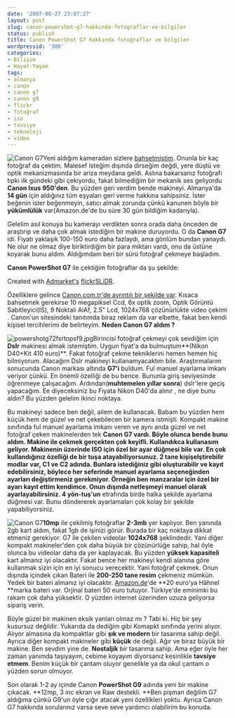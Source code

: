 ```yaml
---
date: '2007-08-27 23:07:27'
layout: post
slug: canon-powershot-g7-hakkinda-fotograflar-ve-bilgiler
status: publish
title: Canon PowerShot G7 hakkında fotoğraflar ve bilgiler
wordpressid: '308'
categories:
- Bilişim
- Hayat-Yaşam
tags:
- almanya
- canon
- canon g7
- canon g9
- flickr
- fotoğraf
- iso
- tavsiye
- teknoloji
- video
---
```


![Canon G7](http://blog.arsln.org/image/powershotg7bsrtopxp9.jpg)Yeni aldığım kameradan sizlere [bahsetmiştim](http://blog.arsln.org/almanyadan-selamlar-ve-canon-ixus-950-is/). Onunla bir kaç fotoğraf da çektim. Malesef isteğim dışında dirseğim değdi, yere düştü ve optik mekanizmasında bir ariza meydana geldi. Aslına bakarsanız fotoğrafı tıpkı ilk gündeki gibi çekiyordu, fakat bilmediğim bir mekanik ses geliyordu **Canon Ixus 950'den**. Bu yüzden geri verdim bende makineyi. Almanya'da **14 gün** için aldığınız tüm eşyaları geri verme hakkına sahipsiniz. İster beğenin ister beğenmeyin, satıcı almak zorunda çünkü kanunen böyle bir **yükümlülük** var(Amazon.de'de bu süre 30 gün bildiğim kadarıyla). 

Gelelim asıl konuya bu kamerayı verdikten sonra orada daha önceden de araştırıp ve daha çok almak istediğim bir makine duruyordu. O da **Canon G7** idi. Fiyatı yaklaşık 100-150 euro daha fazlaydı, ama gönlüm bundan yanaydı. Ne olur ne olmaz diye biriktirdiğim bir para miktarı vardı, onu da üstüne koyarak bunu aldım. Aldığımdam beri bir sürü fotoğraf çekmeye başladım. 

**Canon PowerShot G7** ile çektiğim fotoğraflar da şu şekilde:

  
Created with [Admarket's](http://www.admarket.se) [flickrSLiDR](http://flickrslidr.com).

Özelliklere gelince [Canon.com.tr'de ayrıntılı bir şekilde var](http://www.canon.com.tr/product.aspx?prID=f3fhLXBWjKQ=&catID=mrlT3s/NnOg=). Kısaca bahsetmek gerekirse 10 megapiksel Ccd, 6x optik zoom, Optik Görüntü Sabitleyici(IS), 9 Noktali AiAf, 2.5" Lcd, 1024x768 çözünürlükte video çekimi . Canon'un sitesindeki tanıtımda biraz reklam da var elbette, fakat ben kendi kişisel tercihlerimi de belirteyim. **Neden Canon G7 aldım ?**

![powershotg72fsrtopsf9.jpg](http://blog.arsln.org/image/powershotg72fsrtopsf9.jpg)Birincisi fotoğraf çekmeyi çok sevdiğim için **Dslr** makinesi almak istemiştim. Uygun fiyat'a da bulmuştum**(Nikon D40+Kit 410 euro)**. Fakat fotoğraf çekme tekniklerini hemen hemen hiç bilmiyorum. Alacağım Dslr makineyi kullanamyacaktım bile. Araştırmalarım sonucunda Canon markası altında **G7'i** buldum.  Ful manuel ayarlama imkanı veriyor çünkü. En önemli özelliği de bu bence. Bununla giriş seviyesinde öğrenmeye çalışacağım. Ardından(**muhtemelen yıllar sonra**) dslr'lere geçiş yapacağım. Ee diyeceksiniz bu Fiyata Nikon D40'da alınır , ne diye bunu aldın? Bu yüzden gelelim ikinci noktaya.

Bu makineyi sadece ben değil, ailem de kullanacak. Babam bu yüzden hem küçük hem de güzel ve net çekebilecen bir kamera istmişti.  Kompakt makine sınıfında ful manuel ayarlama imkanı veren ve aynı anda güzel ve net fotoğraf çeken makinelerden tek **Canon G7 **vardı. Böyle olunca bende bunu aldım. Makine ile çekmek gerçekten çok keyifli. Kullandıkca kullanasım geliyor. Makinenin üzerinde **ISO** için özel bir ayar düğmesi bile var. En çok kullandığınız özelliği de bir tuşa **atayabiliyorsunuz**. 2 tane kişişelştirebilir modlar var, **C1 ve C2 adında**. Bunlara istediğiniz gibi oluşturabilir ve kayıt edebilirsiniz, böylece her seferinde manuel ayarlama seçeneğinden ayarları değiştirmeniz gerekmiyor. Örneğin ben manzaralar için özel bir ayarı kayıt ettim kendimce. Onun dışında netleşmeyi manuel olarak ayarlayabilirsiniz.** 4 yön-tuş'un** etrafında birde halka şekilde ayarlama düğmesi var. Bunu döndererek ayarlamaları çok kolay bir şekilde yapabiliyorsiniz.

![Canon G7](http://blog.arsln.org/image/powershotg74fslch3.jpg)**10mp** ile çekilmiş fotoğraflar **2-3mb** yer kaplıyor. Ben yanında 2gb kart aldım, fakat 1gb de işinizi görür. Burada bir kaç noktaya dikkat etmeniz gerekiyor. G7 ile çekilen videolar **1024x768** şeklindedir. Yani diğer kompakt makineler'den çok daha büyük bir çözünürlüğe sahip, hal öyle olunca bu videolar daha da yer kaplayacak. Bu yüzden **yüksek kapasiteli** kart almanız iyi olacaktır. Fakat bence her makineyi kendi alanına göre kullanmak sizin için en iyi sonucu verecektir. Yani fotoğraf çekmek. Onun dışında içindek çıkan Bateri ile **200-250 tane resim** çekmeniz mümkün. Yedek bir bateri almanız iyi olacaktır. [Amazon.de](http://www.amazon.de)'de **20 euro'ya Hähnel **marka bateri var. Orjinal bateri 50 euro tutuyor. Türkiye'de eminimki bu rakam çok daha yüksektir. O yüzden internet üzerinden uzuza geliyorsa  sipariş verin. 

Böyle güzel bir makinen eksik yanları olmaz mı ? Tabi ki. Hiç bir şey kusursuz değildir. Yukarıda da dediğim gibi Komapkt sınıfında yerini alıyor. Alıyor almasına da kompaktlar gibi **şık ve modern** bir tasarıma sahip değil. Ayrıca diğer kompakt makineler gibi **küçük** de değil. Ağır ve biraz büyük bir makine. Ben sevdim yine de. **Nostaljik** bir tasarıma sahip. Ama eğer öyle her zaman yanımda taşıyayım, cebime koyayım diyorsanız kesinlikle **tavsiye etmem**. Benim küçük bir çantam oluyor genelikle ya da okul çantam o yüzden sorun olmuyor. 

Son olarak 1-2 ay içinde Canon **PowerShot G9** adında yeni bir makine çıkacak. **12mp, 3 inc ekran ve Raw destekli. **Ben pişman değilim G7 aldığıma çünkü G9'un öyle çığır atacak yeni özellikleri yoktu. Ayrıca Canon G7 hakkında sorularınız varsa seve seve yardımcı olabilirim bu konuda. 


